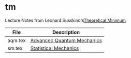 # tm

Lecture Notes from Leonard Susskind's[Theoretical Minimum](http://theoreticalminimum.com/home)

File|Description
-------|-------------------------------------------------------------
aqm.tex|[Advanced Quantum Mechanics](http://theoreticalminimum.com/courses/advanced-quantum-mechanics/2013/fall)
sm.tex|[Statistical Mechanics](http://theoreticalminimum.com/courses/statistical-mechanics/2013/spring)


